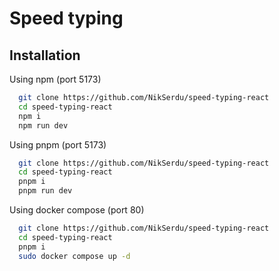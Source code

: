 # Speed typing

## Installation

Using npm (port 5173)

```bash
  git clone https://github.com/NikSerdu/speed-typing-react
  cd speed-typing-react
  npm i
  npm run dev
```

Using pnpm (port 5173)

```bash
  git clone https://github.com/NikSerdu/speed-typing-react
  cd speed-typing-react
  pnpm i
  pnpm run dev
```

Using docker compose (port 80)

```bash
  git clone https://github.com/NikSerdu/speed-typing-react
  cd speed-typing-react
  pnpm i
  sudo docker compose up -d
```
